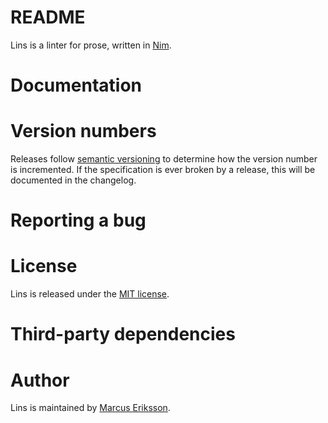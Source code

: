 # README
Lins is a linter for prose, written in [Nim](https://nim-lang.org).

# Documentation

# Version numbers

Releases follow [semantic versioning](https://semver.org/) to determine how the version number is incremented. If the specification is ever broken by a release, this will be documented in the changelog.

# Reporting a bug

# License

Lins is released under the [MIT license](https://opensource.org/licenses/MIT).

# Third-party dependencies

# Author

Lins is maintained by [Marcus Eriksson](mailto:marcus.jr.eriksson@gmail.com).
